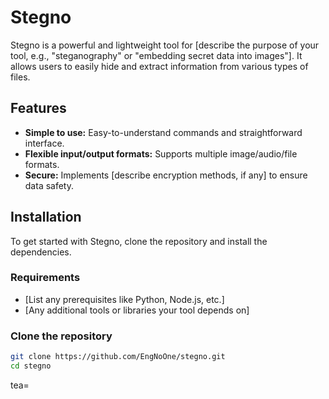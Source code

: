 # Stegno

Stegno is a powerful and lightweight tool for [describe the purpose of your tool, e.g., "steganography" or "embedding secret data into images"]. It allows users to easily hide and extract information from various types of files.

## Features

- **Simple to use:** Easy-to-understand commands and straightforward interface.
- **Flexible input/output formats:** Supports multiple image/audio/file formats.
- **Secure:** Implements [describe encryption methods, if any] to ensure data safety.

## Installation

To get started with Stegno, clone the repository and install the dependencies.

### Requirements

- [List any prerequisites like Python, Node.js, etc.]
- [Any additional tools or libraries your tool depends on]

### Clone the repository

```bash
git clone https://github.com/EngNoOne/stegno.git
cd stegno
```
tea=
